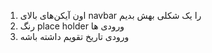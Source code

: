1. اون آیکن‌های بالای navbar را یک شکلی بهش بدیم
2. رنگ place holder ورودی ها
3. ورودی تاریخ تقویم داشته باشه

